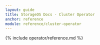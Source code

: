 ```yaml
---
layout: guide
title: StorageOS Docs - Cluster Operator
anchor: reference
module: reference/cluster-operator
---
```


{% include operator/reference.md %}
